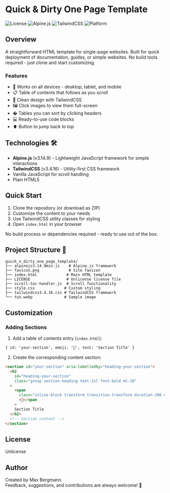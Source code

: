 # Quick & Dirty One Page Template

![License](https://img.shields.io/badge/license-Unlicense-green)
![Alpine.js](https://img.shields.io/badge/Alpine.js-3.14.9-blue)
![TailwindCSS](https://img.shields.io/badge/TailwindCSS-3.4.16-blue)
![Platform](https://img.shields.io/badge/platform-Web-lightgrey)

## Overview

A straightforward HTML template for single-page websites. Built for quick deployment of documentation, guides, or simple websites. No build tools required - just clone and start customizing.

### Features

- 📱 Works on all devices - desktop, tablet, and mobile
- 📋 Table of contents that follows as you scroll
- 🎨 Clean design with TailwindCSS
- 🖼️ Click images to view them full-screen
- � Tables you can sort by clicking headers
- 💻 Ready-to-use code blocks
- ⬆️ Button to jump back to top

## Technologies 🛠️

- **Alpine.js** (v3.14.9) - Lightweight JavaScript framework for simple interactions
- **TailwindCSS** (v3.4.16) - Utility-first CSS framework
- Vanilla JavaScript for scroll handling
- Plain HTML5

## Quick Start

1. Clone the repository (or download as ZIP)
1. Customize the content to your needs
1. Use TailwindCSS utility classes for styling
1. Open `index.html` in your browser

No build process or dependencies required - ready to use out of the box.

## Project Structure 📂

```
quick_n_dirty_one_page_template/
├── alpinejs3.14.9min.js    # Alpine.js framework
├── favicon.png             # Site favicon
├── index.html             # Main HTML template
├── LICENSE                # Unlicense license file
├── scroll-toc-handler.js  # Scroll functionality
├── style.css             # Custom styling
├── tailwindcss3.4.16.css # TailwindCSS framework
└── tux.webp              # Sample image
```

## Customization

### Adding Sections

1. Add a table of contents entry (`index.html`):

```html
{ id: 'your-section', emoji: '📝', text: 'Section Title' }
```

2. Create the corresponding content section:

```html
<section id="your-section" aria-labelledby="heading-your-section">
  <h2
    id="heading-your-section"
    class="group section-heading text-2xl font-bold mt-10"
  >
    <span
      class="inline-block transform transition-transform duration-200 ease-in-out group-hover:scale-125"
      >📝</span
    >
    Section Title
  </h2>
  <!-- Section content -->
</section>
```

## License

Unlicense

## Author

Created by Max Bergmann.  
Feedback, suggestions, and contributions are always welcome! 🚀
